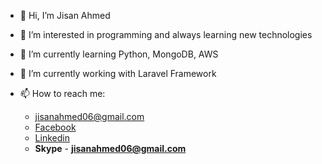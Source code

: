 - 👋 Hi, I’m Jisan Ahmed
- 👀 I’m interested in programming and always learning new technologies 
- 🌱 I’m currently learning Python, MongoDB, AWS
- 💞️ I’m currently working with Laravel Framework
- 📫 How to reach me:

  - jisanahmed06@gmail.com
  - <a target="_blank" href="https://www.facebook.com/profile.php?id=100004408038864">Facebook</a>
  - <a target="_blank" href="https://www.linkedin.com/in/jisan-ahmed-a93b611aa/">Linkedin</a>
  - <strong>Skype</strong> - <strong>jisanahmed06@gmail.com</strong>

<!---
jisan06/jisan06 is a ✨ special ✨ repository because its `README.md` (this file) appears on your GitHub profile.
You can click the Preview link to take a look at your changes.
--->
